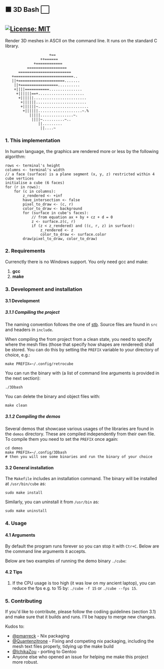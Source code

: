 ## :black_large_square: 3D Bash :white_large_square:

[![License: MIT](https://img.shields.io/badge/License-MIT-yellow.svg)](https://opensource.org/licenses/MIT)
---
Render 3D meshes in ASCII on the command line.
It runs on the standard C library.
```
                    +==
                ++======
             +============
          ==================
      ========================
   +===========================..
   ||+=====================.......
    ||+=================..........
    +||||===========...............
     +||||||==+.....................
      +||||||........................
       +||||||.......................
       +||||||~.......................
        +||||||....................~.%
           |||||...............~.
            ||||~..........~..
               ||.........
                ||....~

```

### 1. This implementation

In human language, the graphics are rendered more or less by the following algorithm:
```
rows <- terminal's height
columns <- terminal's width
// a face (surface) is a plane segment (x, y, z) restricted within 4 cube vertices
initialise a cube (6 faces)
for (r in rows):
    for (c in columns):
        z_rendered <- +inf
        have_intersection <- false
        pixel_to_draw <- (c, r)
        color_to_draw <- background
        for (surface in cube's faces):
            // from equation ax + by + cz + d = 0
            z <- surface.z(c, r)
            if (z < z_rendered) and ((c, r, z) in surface):
                z_rendered <- z
                color_to_draw <- surface.color
        draw(pixel_to_draw, color_to_draw)
```

### 2. Requirements

Currenctly there is no Windows support. You only need gcc and make:
1. **gcc**
2. **make**

### 3. Development and installation

#### 3.1 Development

##### 3.1.1 Compiling the project

The naming convention follows the one of [stb](https://github.com/nothings/stb).
Source files are found in `src` and headers in `include`.

When compiling the from project from a clean state, you need to specify where the mesh files
(those that specify how shapes are rendereed) shall be stored. You can do this by setting the
`PREFIX` variable to your directory of choice, e.g.:
```
make PREFIX=~/.config/retrocube
```
You can run the binary with (a list of command line arguments is provided in the next section):
```
./3Dbash
```
You can delete the binary and object files with:
```
make clean
```
##### 3.1.2 Compiling the demos

Several demos that showcase various usages of the libraries are found in the `demos` directory.
These are compiled independently from their own file. To compile them you need to set the `PREFIX`
once again:
```
cd demos
make PREFIX=~/.config/3Dbash
# then you will see some binaries and run the binary of your choice
```

#### 3.2 General installation

The `Makefile` includes an installation command. The binary will be installed at `/usr/bin/cube` as:
```
sudo make install
```
Similarly, you can uninstall it from `/usr/bin` as:
```
sudo make uninstall
```

### 4. Usage

#### 4.1 Arguments

By default the program runs forever so you can stop it with `Ctr+C`. Below are the command line arguments it accepts.

Below are two examples of running the demo binary `./cube`:

#### 4.2 Tips

1. If the CPU usage is too high (it was low on my ancient laptop), you can reduce the fps e.g. to 15 by: `./cube -f 15` or `./cube --fps 15`.

### 5. Contributing

If you'd like to contribute, please follow the codiing guidelines (section 3.1) and make sure that it builds and runs.
I'll be happy to merge new changes.

Kudos to:
* [@pmarreck](https://github.com/pmarreck) - Nix packaging
* [@Quantenzitrone](https://github.com/Quantenzitrone) - Fixing and competing nix packaging, including the mesh text files properly, tidying up the make build
* [@IchikaZou](https://github.com/IchikaZou) - porting to Gentoo
* Anyone else who opened an issue for helping me make this project more robust.
